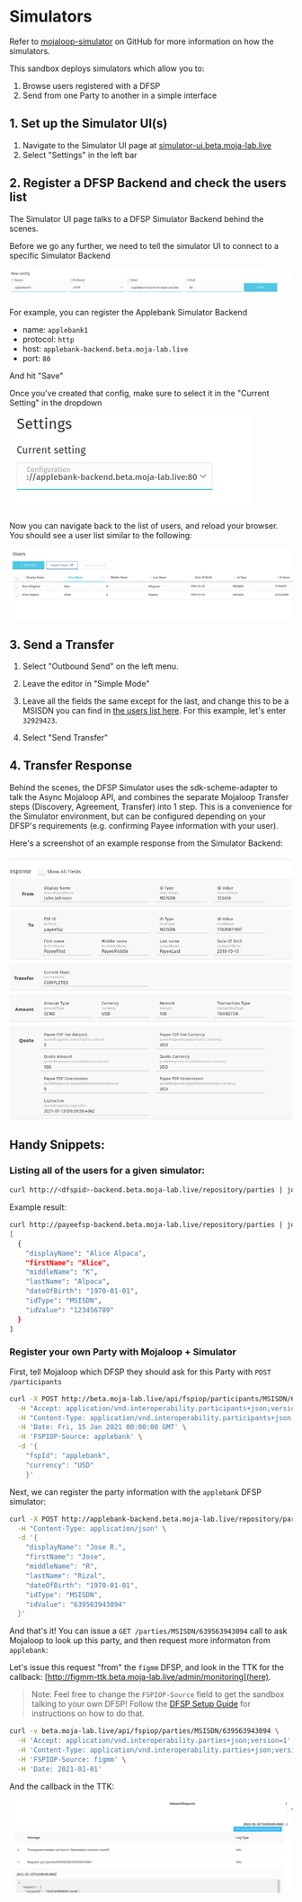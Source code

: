 # Simulators

Refer to [mojaloop-simulator](https://github.com/mojaloop/mojaloop-simulator) on GitHub for more information on how the simulators.


This sandbox deploys simulators which allow you to:
1. Browse users registered with a DFSP
2. Send from one Party to another in a simple interface
## 1. Set up the Simulator UI(s)

1. Navigate to the Simulator UI page at [simulator-ui.beta.moja-lab.live](http://simulator-ui.beta.moja-lab.live)
2. Select "Settings" in the left bar

## 2. Register a DFSP Backend and check the users list

The Simulator UI page talks to a DFSP Simulator Backend behind the scenes. 

Before we go any further, we need to tell the simulator UI to connect to a specific Simulator Backend

![](../assets/register_config.png)

For example, you can register the Applebank Simulator Backend

- name: `applebank1`
- protocol: `http`
- host: `applebank-backend.beta.moja-lab.live`
- port: `80`

And hit "Save"

Once you've created that config, make sure to select it in the "Current Setting" in the dropdown

![](../assets/select_config.png)

Now you can navigate back to the list of users, and reload your browser. You should see a user list similar to the following:

![](../assets/user_list.png)

## 3. Send a Transfer

1. Select "Outbound Send" on the left menu.

2. Leave the editor in "Simple Mode"


3. Leave all the fields the same except for the last, and change this to be a MSISDN you can find in [the users list here](/1-overview/#what-s-included-in-environment). For this example, let's enter `32929423`.

4. Select "Send Transfer"

## 4. Transfer Response

Behind the scenes, the DFSP Simulator uses the sdk-scheme-adapter to talk the Async Mojaloop API, and combines the separate Mojaloop Transfer steps (Discovery, Agreement, Transfer) into 1 step. This is a convenience for the Simulator environment, but can be configured depending on your DFSP's requirements (e.g. confirming Payee information with your user).

Here's a screenshot of an example response from the Simulator Backend:


![the transfer response](../assets/transfer_result.png)

## Handy Snippets:
### Listing all of the users for a given simulator:

```bash
curl http://<dfspid>-backend.beta.moja-lab.live/repository/parties | jq
```

Example result:
```bash
curl http://payeefsp-backend.beta.moja-lab.live/repository/parties | jq
[
  {
    "displayName": "Alice Alpaca",
    "firstName": "Alice",
    "middleName": "K",
    "lastName": "Alpaca",
    "dateOfBirth": "1970-01-01",
    "idType": "MSISDN",
    "idValue": "123456789"
  }
]

```


<!-- ## Simplified P2P Transfer

todo -->


### Register your own Party with Mojaloop + Simulator

First, tell Mojaloop which DFSP they should ask for this Party with `POST /participants`
```bash
curl -X POST http://beta.moja-lab.live/api/fspiop/participants/MSISDN/639563943094 \
  -H "Accept: application/vnd.interoperability.participants+json;version=1" \
  -H "Content-Type: application/vnd.interoperability.participants+json;version=1.0" \
  -H 'Date: Fri, 15 Jan 2021 00:00:00 GMT' \
  -H 'FSPIOP-Source: applebank' \
  -d '{ 
    "fspId": "applebank", 
    "currency": "USD" 
    }'
```

Next, we can register the party information with the `applebank` DFSP simulator:

```bash
curl -X POST http://applebank-backend.beta.moja-lab.live/repository/parties \
  -H "Content-Type: application/json" \
  -d '{
    "displayName": "Jose R.",
    "firstName": "Jose",
    "middleName": "R",
    "lastName": "Rizal",
    "dateOfBirth": "1970-01-01",
    "idType": "MSISDN",
    "idValue": "639563943094"
  }'
```

And that's it! You can issue a `GET /parties/MSISDN/639563943094` call to ask Mojaloop to look up this party, and then request more informaton from `applebank`:

Let's issue this request "from" the `figmm` DFSP, and look in the TTK for the callback: [http://figmm-ttk.beta.moja-lab.live/admin/monitoring](here).

> Note:
> Feel free to change the `FSPIOP-Source` field to get the sandbox talking to your own DFSP!
> Follow the [DFSP Setup Guide](/guides/onboarding/dfsp-setup/) for instructions on how to do that. 

```bash
curl -v beta.moja-lab.live/api/fspiop/parties/MSISDN/639563943094 \
  -H 'Accept: application/vnd.interoperability.parties+json;version=1' \
  -H 'Content-Type: application/vnd.interoperability.parties+json;version=1.0' \
  -H 'FSPIOP-Source: figmm' \
  -H 'Date: 2021-01-01'
```

And the callback in the TTK:

![](../assets/simulators_ttk_callback.png)

